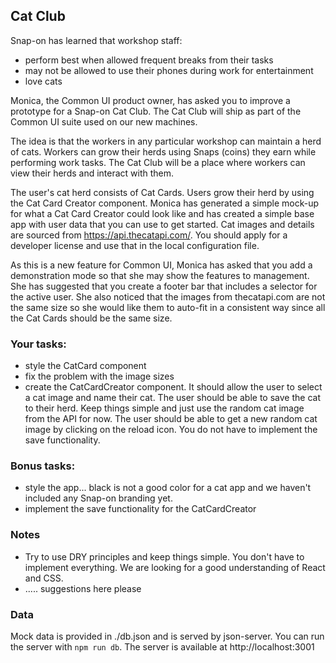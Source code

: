 ## Cat Club

Snap-on has learned that workshop staff:
- perform best when allowed frequent breaks from their tasks
- may not be allowed to use their phones during work for entertainment
- love cats

Monica, the Common UI product owner, has asked you to improve a prototype for a Snap-on Cat Club. The Cat Club will ship as part of the Common UI suite used on our new machines.

The idea is that the workers in any particular workshop can maintain a herd of cats. Workers can grow their herds using Snaps (coins) they earn while performing work tasks. The Cat Club will be a place where workers can view their herds and interact with them.

The user's cat herd consists of Cat Cards. Users grow their herd by using the Cat Card Creator component. Monica has generated a simple mock-up for what a Cat Card Creator could look like and has created a simple base app with user data that you can use to get started. Cat images and details are sourced from https://api.thecatapi.com/. You should apply for a developer license and use that in the local configuration file.

As this is a new feature for Common UI, Monica has asked that you add a demonstration mode so that she may show the features to management. She has suggested that you create a footer bar that includes a selector for the active user. She also noticed that the images from thecatapi.com are not the same size so she would like them to auto-fit in a consistent way since all the Cat Cards should be the same size.


### Your tasks: 
- style the CatCard component
- fix the problem with the image sizes
- create the CatCardCreator component. It should allow the user to select a cat image and name their cat. The user should be able to save the cat to their herd. Keep things simple and just use the random cat image from the API for now. The user should be able to get a new random cat image by clicking on the reload icon. You do not have to implement the save functionality.

### Bonus tasks:
- style the app... black is not a good color for a cat app and we haven't included any Snap-on branding yet.
- implement the save functionality for the CatCardCreator

### Notes
- Try to use DRY principles and keep things simple. You don't have to implement everything. We are looking for a good understanding of React and CSS.
- ..... suggestions here please

### Data
Mock data is provided in ./db.json and is served by json-server. You can run the server with `npm run db`. The server is available at http://localhost:3001


